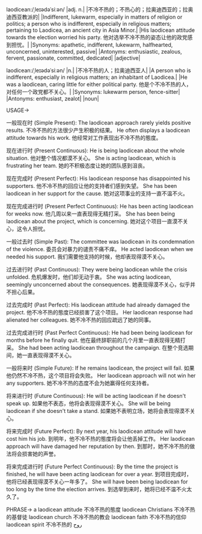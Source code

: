 laodicean:/ˌleɪədəˈsiːən/
|adj. n.|
|不冷不热的；不热心的；拉奥迪西亚的；拉奥迪西亚教派的|
|Indifferent, lukewarm, especially in matters of religion or politics; a person who is indifferent, especially in religious matters; pertaining to Laodicea, an ancient city in Asia Minor.|
|His laodicean attitude towards the election worried his party. 他对选举不冷不热的姿态让他的政党感到担忧。|
|Synonyms: apathetic, indifferent, lukewarm, halfhearted, unconcerned, uninterested, passive|
|Antonyms: enthusiastic, zealous, fervent, passionate, committed, dedicated|
|adjective|

laodicean:/ˌleɪədəˈsiːən/
|n.|
|不冷不热的人；拉奥迪西亚人|
|A person who is indifferent, especially in religious matters; an inhabitant of Laodicea.|
|He was a laodicean, caring little for either political party.  他是个不冷不热的人，对任何一个政党都不关心。|
|Synonyms: lukewarm person, fence-sitter|
|Antonyms: enthusiast, zealot|
|noun|


USAGE->

一般现在时 (Simple Present):
The laodicean approach rarely yields positive results. 不冷不热的方法很少产生积极的结果。
He often displays a laodicean attitude towards his work. 他经常对工作表现出不冷不热的態度。

现在进行时 (Present Continuous):
He is being laodicean about the whole situation. 他对整个情况都漠不关心。
She is acting laodicean, which is frustrating her team. 她的不积极态度让她的团队感到沮丧。

现在完成时 (Present Perfect):
His laodicean response has disappointed his supporters. 他不冷不热的回应让他的支持者们感到失望。
She has been laodicean in her support for the cause. 她对这项事业的支持一直不温不火。

现在完成进行时 (Present Perfect Continuous):
He has been acting laodicean for weeks now. 他几周以来一直表现得无精打采。
She has been being laodicean about the project, which is concerning. 她对这个项目一直漠不关心，这令人担忧。

一般过去时 (Simple Past):
The committee was laodicean in its condemnation of the violence. 委员会对暴力的谴责不痛不痒。
He acted laodicean when we needed his support. 我们需要他支持的时候，他却表现得漠不关心。

过去进行时 (Past Continuous):
They were being laodicean while the crisis unfolded. 危机爆发时，他们却无动于衷。
She was acting laodicean, seemingly unconcerned about the consequences. 她表现得漠不关心，似乎并不担心后果。

过去完成时 (Past Perfect):
His laodicean attitude had already damaged the project. 他不冷不热的態度已经损害了这个项目。
Her laodicean response had alienated her colleagues. 她不冷不热的回应疏远了她的同事。

过去完成进行时 (Past Perfect Continuous):
He had been being laodicean for months before he finally quit. 他在最终辞职前的几个月里一直表现得无精打采。
She had been acting laodicean throughout the campaign. 在整个竞选期间，她一直表现得漠不关心。


一般将来时 (Simple Future):
If he remains laodicean, the project will fail. 如果他仍然不冷不热，这个项目将会失败。
Her laodicean approach will not win her any supporters. 她不冷不热的态度不会为她赢得任何支持者。

将来进行时 (Future Continuous):
He will be acting laodicean if he doesn't speak up. 如果他不表态，他将会表现得漠不关心。
She will be being laodicean if she doesn't take a stand. 如果她不表明立场，她将会表现得漠不关心。


将来完成时 (Future Perfect):
By next year, his laodicean attitude will have cost him his job. 到明年，他不冷不热的態度将会让他丢掉工作。
Her laodicean approach will have damaged her reputation by then. 到那时，她不冷不热的做法将会损害她的声誉。


将来完成进行时 (Future Perfect Continuous):
By the time the project is finished, he will have been acting laodicean for over a year. 到项目完成时，他将已经表现得漠不关心一年多了。
She will have been being laodicean for too long by the time the election arrives. 到选举到来时，她将已经不温不火太久了。



PHRASE->
a laodicean attitude  不冷不热的態度
laodicean Christians  不冷不热的基督徒
laodicean church  不冷不热的教会
laodicean faith  不冷不热的信仰
laodicean spirit  不冷不热的 روح
